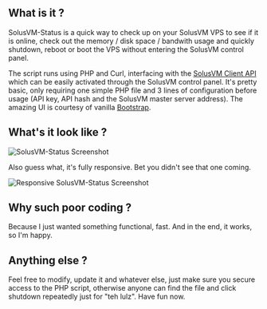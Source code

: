 ## What is it ?
SolusVM-Status is a quick way to check up on your SolusVM VPS to see if it is online, check out the memory / disk space / bandwith usage and quickly shutdown, reboot or boot the VPS without entering the SolusVM control panel.

The script runs using PHP and Curl, interfacing with the [SolusVM Client API](https://documentation.solusvm.com/display/DOCS/Functions) which can be easily activated through the SolusVM control panel. It's pretty basic, only requiring one simple PHP file and 3 lines of configuration before usage (API key, API hash and the SolusVM master server address). The amazing UI is courtesy of vanilla [Bootstrap](http://getbootstrap.com).

## What's it look like ?

![SolusVM-Status Screenshot](http://i.imgur.com/Er0X9yF.png)

Also guess what, it's fully responsive. Bet you didn't see that one coming.

![Responsive SolusVM-Status Screenshot](http://i.imgur.com/79l2bNk.png)

## Why such poor coding ?
Because I just wanted something functional, fast. And in the end, it works, so I'm happy.

## Anything else ?
Feel free to modify, update it and whatever else, just make sure you secure access to the PHP script, otherwise anyone can find the file and click shutdown repeatedly just for "teh lulz". Have fun now.
